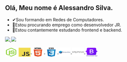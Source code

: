 ## Olá, Meu nome é Alessandro Silva.

- ✔Sou formando em Redes de Computadores.
- 👀Estou procurando emprego como desenvolvedor JR.
- 📖Estou contantemente estudando frontend e backend.

<div>
 <a href="https://beacons.ai/ScotLion"> 
   <img height="180em" src="https://github-readme-stats.vercel.app/api?username=ScotLion&show_icons=true&theme=radical"/>
   <img height="180em" src="https://github-readme-stats.vercel.app/api/top-langs/?username=ScotLion&layout=compact&theme=radical"/>
</div>
  
<div style="display: inline_block"><br>
  <a href="https://nodejs.org/en/"><img align="center" alt"Ale-JS" height="30" width="40" src="https://github.com/devicons/devicon/blob/master/icons/nodejs/nodejs-original.svg"/></a>
  <a href="https://nodejs.org/en/"><img align="center" alt"Ale-JS" height="30" width="40" src="https://github.com/devicons/devicon/blob/master/icons/javascript/javascript-original.svg"/>  
  <a href="https://developer.mozilla.org/pt-BR/docs/Web/HTML"><img align="center" alt"Ale-JS" height="30" width="40" src="https://github.com/devicons/devicon/blob/master/icons/html5/html5-original-wordmark.svg"/>
  <a href="https://developer.mozilla.org/pt-BR/docs/Web/CSS"><img align="center" alt"Ale-JS" height="30" width="40" src="https://github.com/devicons/devicon/blob/master/icons/css3/css3-original-wordmark.svg"/>
  <a href="https://sequelize.org/"><img align="center" alt"Ale-JS" height="30" width="40" src="https://github.com/devicons/devicon/blob/master/icons/sequelize/sequelize-original-wordmark.svg"/>
  <a href="https://expressjs.com/pt-br/"><img align="center" alt"Ale-JS" height="30" width="40" src="https://github.com/devicons/devicon/blob/master/icons/express/express-original-wordmark.svg"/>
  <a href="https://getbootstrap.com/"><img align="center" alt"Ale-JS" height="30" width="40" src="https://github.com/devicons/devicon/blob/master/icons/bootstrap/bootstrap-original-wordmark.svg"/>
    
</div>
  
  
  

